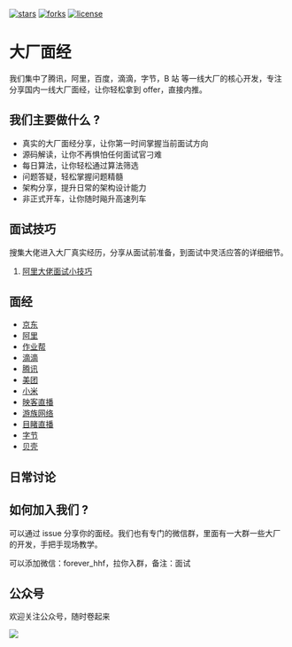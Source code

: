 
[![stars](https://img.shields.io/github/stars/xiaowei520/go_interview?color=4169E1&logo=github&style=flat-square)](https://github.com/xiaowei520/go_interview/stargazers)
[![forks](https://img.shields.io/github/forks/xiaowei520/go_interview?color=4169E1&logo=github&style=flat-square)](https://github.com/xiaowei520/go_interview/network/members)
[![license](https://img.shields.io/github/license/xiaowei520/go_interview?color=4169E1&style=flat-square)](./LICENSE)

# 大厂面经

我们集中了腾讯，阿里，百度，滴滴，字节，B 站 等一线大厂的核心开发，专注分享国内一线大厂面经，让你轻松拿到 offer，直接内推。

## 我们主要做什么 ?

* 真实的大厂面经分享，让你第一时间掌握当前面试方向
* 源码解读，让你不再惧怕任何面试官刁难
* 每日算法，让你轻松通过算法筛选
* 问题答疑，轻松掌握问题精髓
* 架构分享，提升日常的架构设计能力
* 非正式开车，让你随时飚升高速列车

## 面试技巧

搜集大佬进入大厂真实经历，分享从面试前准备，到面试中灵活应答的详细细节。

1. [阿里大佬面试小技巧](./面试技巧/面试小技巧.md)

## 面经

* [京东](https://github.com/go-share-team/go_interview/tree/master/%E9%9D%A2%E7%BB%8F/%E4%BA%AC%E4%B8%9C)
* [阿里](https://github.com/go-share-team/go_interview/tree/master/%E9%9D%A2%E7%BB%8F/%E9%98%BF%E9%87%8C)
* [作业帮](https://github.com/go-share-team/go_interview/tree/master/%E9%9D%A2%E7%BB%8F/%E4%BD%9C%E4%B8%9A%E5%B8%AE)
* [滴滴](https://github.com/go-share-team/go_interview/tree/master/%E9%9D%A2%E7%BB%8F/%E6%BB%B4%E6%BB%B4)
* [腾讯](https://github.com/go-share-team/go_interview/tree/master/%E9%9D%A2%E7%BB%8F/%E8%85%BE%E8%AE%AF)
* [美团](https://github.com/go-share-team/go_interview/tree/master/%E9%9D%A2%E7%BB%8F/%E7%BE%8E%E5%9B%A2)
* [小米](https://github.com/go-share-team/go_interview/tree/master/%E9%9D%A2%E7%BB%8F/%E5%B0%8F%E7%B1%B3%E6%B8%B8%E6%88%8F)
* [映客直播](https://github.com/go-share-team/go_interview/tree/master/%E9%9D%A2%E7%BB%8F/%E6%98%A0%E5%AE%A2%E7%9B%B4%E6%92%AD)
* [游族网络](https://github.com/go-share-team/go_interview/tree/master/%E9%9D%A2%E7%BB%8F/%E6%B8%B8%E6%97%8F%E7%BD%91%E7%BB%9C)
* [目睹直播](https://github.com/go-share-team/go_interview/tree/master/%E9%9D%A2%E7%BB%8F/%E7%9B%AE%E7%9D%B9%E7%9B%B4%E6%92%AD)
* [字节](./面经/字节)
* [贝壳](./面经/贝壳)

## 日常讨论

## 如何加入我们 ?

可以通过 issue 分享你的面经。我们也有专门的微信群，里面有一大群一些大厂的开发，手把手现场教学。

可以添加微信：forever_hhf，拉你入群，备注：面试

## 公众号

欢迎关注公众号，随时卷起来

![](.img/qrcode.jpg)
